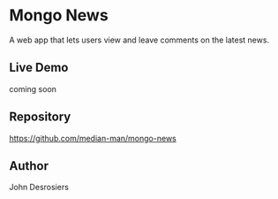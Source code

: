 # Mongo News
A web app that lets users view and leave comments on the latest news.

## Live Demo
coming soon

## Repository
https://github.com/median-man/mongo-news

## Author
John Desrosiers